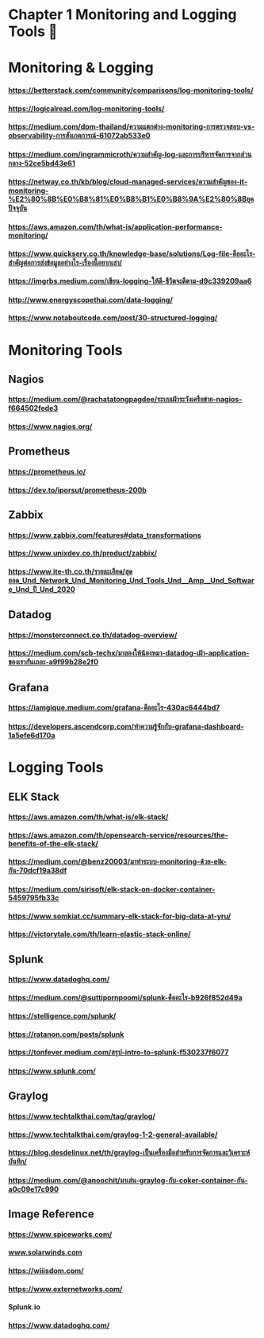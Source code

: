 # Chapter 1 Monitoring and Logging Tools 🔗

# Monitoring & Logging
#### https://betterstack.com/community/comparisons/log-monitoring-tools/
#### https://logicalread.com/log-monitoring-tools/
#### https://medium.com/dpm-thailand/ความแตกต่าง-monitoring-การตรวจสอบ-vs-observability-การสังเกตการณ์-61072ab533e0
#### https://medium.com/ingrammicroth/ความสำคัญ-log-และการบริหารจัดการจากส่วนกลาง-52ce5bd43e61
#### https://netway.co.th/kb/blog/cloud-managed-services/ความสำคัญของ-it-monitoring-%E2%80%8B%E0%B8%81%E0%B8%B1%E0%B8%9A%E2%80%8Bยุคปัจจุบัน
#### https://aws.amazon.com/th/what-is/application-performance-monitoring/
#### https://www.quickserv.co.th/knowledge-base/solutions/Log-file-คืออะไร-สำคัญต่อการส่งข้อมูลอย่างไร-เรื่องนี้อยากเล่า/
#### https://imgrbs.medium.com/เขียน-logging-ให้ดี-ชีวิตจะดีตาม-d9c339209aa6
#### http://www.energyscopethai.com/data-logging/
#### https://www.notaboutcode.com/post/30-structured-logging/

# Monitoring Tools

## Nagios
#### https://medium.com/@rachatatongpagdee/ระบบเฝ้าระวังเครือข่าย-nagios-f664502fede3
#### https://www.nagios.org/

## Prometheus
#### https://prometheus.io/
#### https://dev.to/iporsut/prometheus-200b

## Zabbix
#### https://www.zabbix.com/features#data_transformations
#### https://www.unixdev.co.th/product/zabbix/
#### https://www.ite-th.co.th/รายละเอียด/สุดยอด_Und_Network_Und_Monitoring_Und_Tools_Und__Amp__Und_Software_Und_ปี_Und_2020

## Datadog
#### https://monsterconnect.co.th/datadog-overview/
#### https://medium.com/scb-techx/มาลองให้น้องหมา-datadog-เฝ้า-application-ของเรากันเถอะ-a9f99b28e2f0

## Grafana
#### https://iamgique.medium.com/grafana-คืออะไร-430ac6444bd7
#### https://developers.ascendcorp.com/ทำความรู้จักกับ-grafana-dashboard-1a5efe6d170a

# Logging Tools

## ELK Stack
#### https://aws.amazon.com/th/what-is/elk-stack/
#### https://aws.amazon.com/th/opensearch-service/resources/the-benefits-of-the-elk-stack/
#### https://medium.com/@benz20003/มาทำระบบ-monitoring-ด้วย-elk-กัน-70dcf19a38df
#### https://medium.com/sirisoft/elk-stack-on-docker-container-5459795fb33c
#### https://www.somkiat.cc/summary-elk-stack-for-big-data-at-yru/
#### https://victorytale.com/th/learn-elastic-stack-online/

## Splunk
#### https://www.datadoghq.com/
#### https://medium.com/@suttipornpoomi/splunk-คืออะไร-b926f852d49a
#### https://stelligence.com/splunk/
#### https://ratanon.com/posts/splunk
#### https://tonfever.medium.com/สรุป-intro-to-splunk-f530237f6077
#### https://www.splunk.com/

## Graylog
#### https://www.techtalkthai.com/tag/graylog/
#### https://www.techtalkthai.com/graylog-1-2-general-available/
#### https://blog.desdelinux.net/th/graylog-เป็นเครื่องมือสำหรับการจัดการและวิเคราะห์บันทึก/
#### https://medium.com/@anoochit/มาเล่น-graylog-กับ-coker-container-กัน-a0c09e17c990

## Image Reference
#### https://www.spiceworks.com/
#### www.solarwinds.com
#### https://wiiisdom.com/
#### https://www.externetworks.com/
#### Splunk.io
#### https://www.datadoghq.com/
